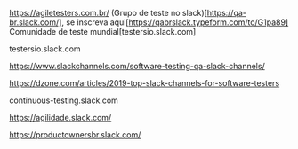 https://agiletesters.com.br/
(Grupo de teste no slack)[https://qa-br.slack.com/], se inscreva aqui[https://qabrslack.typeform.com/to/G1pa89]
Comunidade de teste mundial[testersio.slack.com]

testersio.slack.com

https://www.slackchannels.com/software-testing-qa-slack-channels/

https://dzone.com/articles/2019-top-slack-channels-for-software-testers

continuous-testing.slack.com

https://agilidade.slack.com/

https://productownersbr.slack.com/
